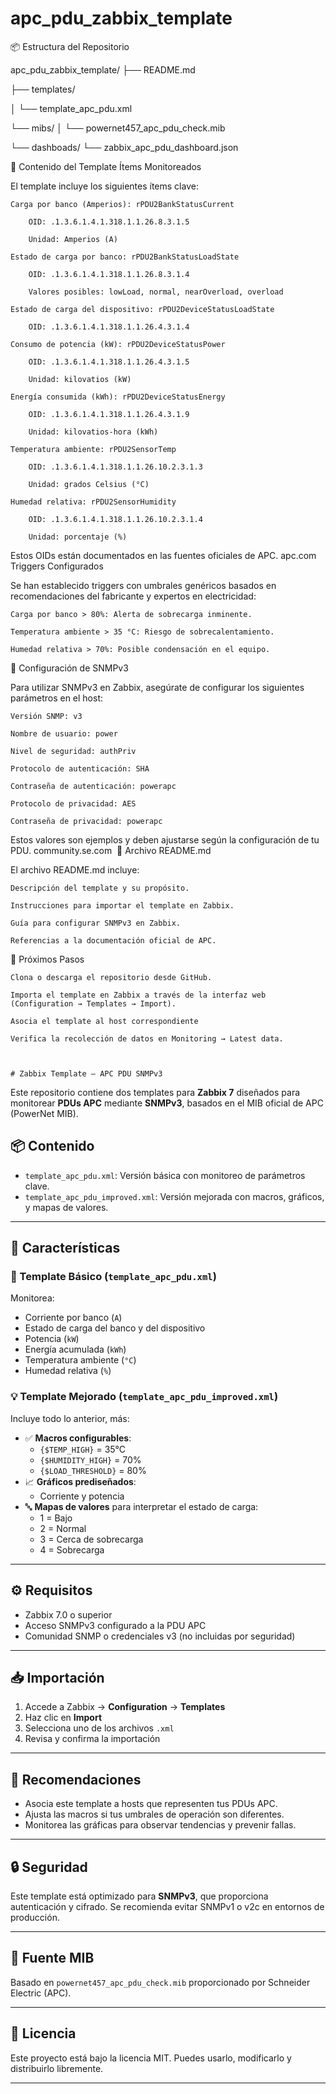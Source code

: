 # apc_pdu_zabbix_template

📦 Estructura del Repositorio

apc_pdu_zabbix_template/
├── README.md

├── templates/

│   └── template_apc_pdu.xml

└── mibs/
│    └── powernet457_apc_pdu_check.mib

└── dashboads/
    └── zabbix_apc_pdu_dashboard.json

🧩 Contenido del Template
Ítems Monitoreados

El template incluye los siguientes ítems clave:​

    Carga por banco (Amperios): rPDU2BankStatusCurrent

        OID: .1.3.6.1.4.1.318.1.1.26.8.3.1.5

        Unidad: Amperios (A)

    Estado de carga por banco: rPDU2BankStatusLoadState

        OID: .1.3.6.1.4.1.318.1.1.26.8.3.1.4

        Valores posibles: lowLoad, normal, nearOverload, overload

    Estado de carga del dispositivo: rPDU2DeviceStatusLoadState

        OID: .1.3.6.1.4.1.318.1.1.26.4.3.1.4

    Consumo de potencia (kW): rPDU2DeviceStatusPower

        OID: .1.3.6.1.4.1.318.1.1.26.4.3.1.5

        Unidad: kilovatios (kW)

    Energía consumida (kWh): rPDU2DeviceStatusEnergy

        OID: .1.3.6.1.4.1.318.1.1.26.4.3.1.9

        Unidad: kilovatios-hora (kWh)

    Temperatura ambiente: rPDU2SensorTemp

        OID: .1.3.6.1.4.1.318.1.1.26.10.2.3.1.3

        Unidad: grados Celsius (°C)

    Humedad relativa: rPDU2SensorHumidity

        OID: .1.3.6.1.4.1.318.1.1.26.10.2.3.1.4

        Unidad: porcentaje (%)​

Estos OIDs están documentados en las fuentes oficiales de APC.
apc.com
​
Triggers Configurados

Se han establecido triggers con umbrales genéricos basados en recomendaciones del fabricante y expertos en electricidad:​

    Carga por banco > 80%: Alerta de sobrecarga inminente.

    Temperatura ambiente > 35 °C: Riesgo de sobrecalentamiento.

    Humedad relativa > 70%: Posible condensación en el equipo.​

🔐 Configuración de SNMPv3

Para utilizar SNMPv3 en Zabbix, asegúrate de configurar los siguientes parámetros en el host:​

    Versión SNMP: v3

    Nombre de usuario: power

    Nivel de seguridad: authPriv

    Protocolo de autenticación: SHA

    Contraseña de autenticación: powerapc

    Protocolo de privacidad: AES

    Contraseña de privacidad: powerapc​

Estos valores son ejemplos y deben ajustarse según la configuración de tu PDU.
community.se.com
​
📄 Archivo README.md

El archivo README.md incluye:​

    Descripción del template y su propósito.

    Instrucciones para importar el template en Zabbix.

    Guía para configurar SNMPv3 en Zabbix.

    Referencias a la documentación oficial de APC.​

🚀 Próximos Pasos

    Clona o descarga el repositorio desde GitHub.

    Importa el template en Zabbix a través de la interfaz web (Configuration → Templates → Import).

    Asocia el template al host correspondiente 

    Verifica la recolección de datos en Monitoring → Latest data.​



    # Zabbix Template – APC PDU SNMPv3

Este repositorio contiene dos templates para **Zabbix 7** diseñados para monitorear **PDUs APC** mediante **SNMPv3**, basados en el MIB oficial de APC (PowerNet MIB).

## 📦 Contenido

- `template_apc_pdu.xml`: Versión básica con monitoreo de parámetros clave.
- `template_apc_pdu_improved.xml`: Versión mejorada con macros, gráficos, y mapas de valores.

---

## 🚀 Características

### 🧰 Template Básico (`template_apc_pdu.xml`)

Monitorea:

- Corriente por banco (`A`)
- Estado de carga del banco y del dispositivo
- Potencia (`kW`)
- Energía acumulada (`kWh`)
- Temperatura ambiente (`°C`)
- Humedad relativa (`%`)

### 💡 Template Mejorado (`template_apc_pdu_improved.xml`)

Incluye todo lo anterior, más:

- ✅ **Macros configurables**:
  - `{$TEMP_HIGH}` = 35°C
  - `{$HUMIDITY_HIGH}` = 70%
  - `{$LOAD_THRESHOLD}` = 80%
- 📈 **Gráficos prediseñados**:
  - Corriente y potencia
- 🔤 **Mapas de valores** para interpretar el estado de carga:
  - 1 = Bajo
  - 2 = Normal
  - 3 = Cerca de sobrecarga
  - 4 = Sobrecarga

---

## ⚙️ Requisitos

- Zabbix 7.0 o superior
- Acceso SNMPv3 configurado a la PDU APC
- Comunidad SNMP o credenciales v3 (no incluidas por seguridad)

---

## 📥 Importación

1. Accede a Zabbix → **Configuration** → **Templates**
2. Haz clic en **Import**
3. Selecciona uno de los archivos `.xml`
4. Revisa y confirma la importación

---

## 🧠 Recomendaciones

- Asocia este template a hosts que representen tus PDUs APC.
- Ajusta las macros si tus umbrales de operación son diferentes.
- Monitorea las gráficas para observar tendencias y prevenir fallas.

---

## 🔒 Seguridad

Este template está optimizado para **SNMPv3**, que proporciona autenticación y cifrado. Se recomienda evitar SNMPv1 o v2c en entornos de producción.

---

## 🧾 Fuente MIB

Basado en `powernet457_apc_pdu_check.mib` proporcionado por Schneider Electric (APC).

---

## 📄 Licencia

Este proyecto está bajo la licencia MIT. Puedes usarlo, modificarlo y distribuirlo libremente.

---


